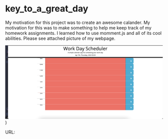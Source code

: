 # key_to_a_great_day

My motivation for this project was to create an awesome calander. My motivation for this was to make something to help me keep track of my homework assignments. I learned how to use momment.js and all of its cool abilities. Please see attached picture of my webpage. 

 ![picture of website](./Assets/images/calander.png))

 URL: